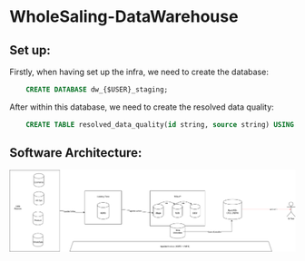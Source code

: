 # WholeSaling-DataWarehouse

## Set up:

Firstly, when having set up the infra, we need to create the database:
```SQL
    CREATE DATABASE dw_{$USER}_staging;
```

After within this database, we need to create the resolved data quality:
```SQL
    CREATE TABLE resolved_data_quality(id string, source string) USING delta;
```

## Software Architecture:
![Data Warehouse Architecture](./data-architecture.drawio.png)